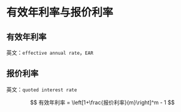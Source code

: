 # 有效年利率与报价利率

## 有效年利率

英文：`effective annual rate`，`EAR`

## 报价利率

英文：`quoted interest rate`

$$
有效年利率 = \left[1+\frac{报价利率}{m}\right]^m - 1
$$